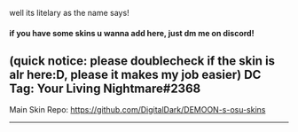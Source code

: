well its litelary as the name says!

#### if you have some skins u wanna add here, just dm me on discord! 
(quick notice: please doublecheck if the skin is alr here:D, please it makes my job easier) 
DC Tag: Your Living Nightmare#2368
-------------------------------------------------

Main Skin Repo: https://github.com/DigitalDark/DEMOON-s-osu-skins

-------------------------------------------------


